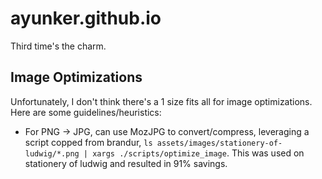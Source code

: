 # ayunker.github.io

Third time's the charm.


## Image Optimizations

Unfortunately, I don't think there's a 1 size fits all for image optimizations.
Here are some guidelines/heuristics:

* For PNG -> JPG, can use MozJPG to convert/compress, leveraging a script
copped from brandur, `ls assets/images/stationery-of-ludwig/*.png | xargs
./scripts/optimize_image`. This was used on stationery of ludwig and resulted
in 91% savings.
